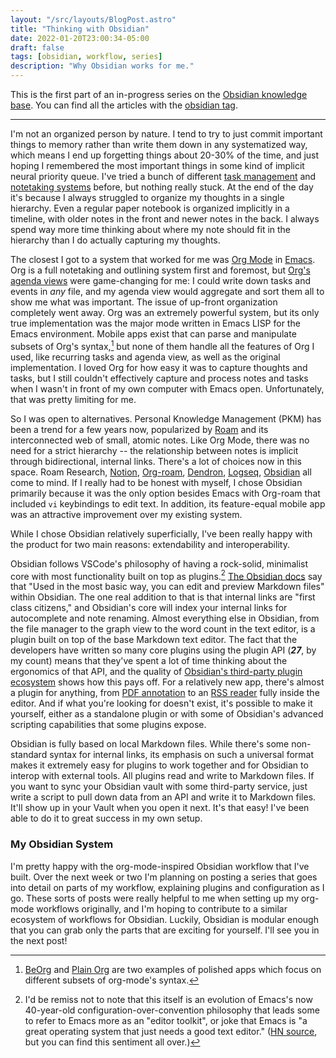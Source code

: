 ```yaml
---
layout: "/src/layouts/BlogPost.astro"
title: "Thinking with Obsidian"
date: 2022-01-20T23:00:34-05:00
draft: false
tags: [obsidian, workflow, series]
description: "Why Obsidian works for me."
---
```


This is the first part of an in-progress series on the [Obsidian knowledge base](https://obsidian.md). You can find all the articles with the <a href='/tags/obsidian'>obsidian tag</a>.

---

I'm not an organized person by nature. I tend to try to just commit important things to memory rather than write them down in any systematized way, which means I end up forgetting things about 20-30% of the time, and just hoping I remembered the most important things in some kind of implicit neural priority queue. I've tried a bunch of different [task management](https://todoist.com/app/) and [notetaking systems](https://bulletjournal.com) before, but nothing really stuck. At the end of the day it's because I always struggled to organize my thoughts in a single hierarchy. Even a regular paper notebook is organized implicitly in a timeline, with older notes in the front and newer notes in the back. I always spend way more time thinking about where my note should fit in the hierarchy than I do actually capturing my thoughts.

<!--more-->

The closest I got to a system that worked for me was [Org Mode](https://orgmode.org) in [Emacs](/blog/2020/03/switching-to-emacs/). Org is a full notetaking and outlining system first and foremost, but [Org's agenda views](https://orgmode.org/manual/Agenda-Views.html) were game-changing for me: I could write down tasks and events in _any_ file, and my agenda view would aggregate and sort them all to show me what was important. The issue of up-front organization completely went away. Org was an extremely powerful system, but its only true implementation was the major mode written in Emacs LISP for the Emacs environment. Mobile apps exist that can parse and manipulate subsets of Org's syntax,[^1] but none of them handle all the features of Org I used, like recurring tasks and agenda view, as well as the original implementation. I loved Org for how easy it was to capture thoughts and tasks, but I still couldn't effectively capture and process notes and tasks when I wasn't in front of my own computer with Emacs open. Unfortunately, that was pretty limiting for me.

[^1]: [BeOrg](https://beorgapp.com) and [Plain Org](https://plainorg.com) are two examples of polished apps which focus on different subsets of org-mode's syntax.

So I was open to alternatives. Personal Knowledge Management (PKM) has been a trend for a few years now, popularized by [Roam](https://roamresearch.com) and its interconnected web of small, atomic notes. Like Org Mode, there was no need for a strict hierarchy -- the relationship between notes is implicit through bidirectional, internal links. There's a lot of choices now in this space. Roam Research, [Notion](https://notion.so), [Org-roam](https://www.orgroam.com), [Dendron](https://www.dendron.so), [Logseq](https://logseq.com), [Obsidian](https://obsidian.md) all come to mind. If I really had to be honest with myself, I chose Obsidian primarily because it was the only option besides Emacs with Org-roam that included `vi` keybindings to edit text. In addition, its feature-equal mobile app was an attractive improvement over my existing system.

While I chose Obsidian relatively superficially, I've been really happy with the product for two main reasons: extendability and interoperability.

Obsidian follows VSCode's philosophy of having a rock-solid, minimalist core with most functionality built on top as plugins.[^2] [The Obsidian docs](https://help.obsidian.md/Obsidian/Obsidian#What+is+Obsidian) say that "Used in the most basic way, you can edit and preview Markdown files" within Obsidian. The one real addition to that is that internal links are "first class citizens," and Obsidian's core will index your internal links for autocomplete and note renaming. Almost everything else in Obsidian, from the file manager to the graph view to the word count in the text editor, is a plugin built on top of the base Markdown text editor. The fact that the developers have written so many core plugins using the plugin API (**_27_**, by my count) means that they've spent a lot of time thinking about the ergonomics of that API, and the quality of [Obsidian's third-party plugin ecosystem](https://obsidian.md/plugins) shows how this pays off. For a relatively new app, there's almost a plugin for anything, from [PDF annotation](https://github.com/elias-sundqvist/obsidian-annotator) to an [RSS reader](https://github.com/joethei/obsidian-rss) fully inside the editor. And if what you're looking for doesn't exist, it's possible to make it yourself, either as a standalone plugin or with some of Obsidian's advanced scripting capabilities that some plugins expose.

[^2]: I'd be remiss not to note that this itself is an evolution of Emacs's now 40-year-old configuration-over-convention philosophy that leads some to refer to Emacs more as an "editor toolkit", or joke that Emacs is "a great operating system that just needs a good text editor." ([HN source](https://news.ycombinator.com/item?id=7978048), but you can find this sentiment all over.)

Obsidian is fully based on local Markdown files. While there's some non-standard syntax for internal links, its emphasis on such a universal format makes it extremely easy for plugins to work together and for Obsidian to interop with external tools. All plugins read and write to Markdown files. If you want to sync your Obsidian vault with some third-party service, just write a script to pull down data from an API and write it to Markdown files. It'll show up in your Vault when you open it next. It's that easy! I've been able to do it to great success in my own setup.

### My Obsidian System

I'm pretty happy with the org-mode-inspired Obsidian workflow that I've built. Over the next week or two I'm planning on posting a series that goes into detail on parts of my workflow, explaining plugins and configuration as I go. These sorts of posts were really helpful to me when setting up my org-mode workflows originally, and I'm hoping to contribute to a similar ecosystem of workflows for Obsidian. Luckily, Obsidian is modular enough that you can grab only the parts that are exciting for yourself. I'll see you in the next post!

